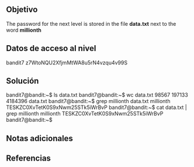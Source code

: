 ## Objetivo
The password for the next level is stored in the file **data.txt** next to the word **millionth**
## Datos de acceso al nivel
bandit7
z7WtoNQU2XfjmMtWA8u5rN4vzqu4v99S
## Solución

bandit7@bandit:~$ ls
data.txt
bandit7@bandit:~$ wc data.txt
  98567  197133 4184396 data.txt
bandit7@bandit:~$ grep millionth data.txt
millionth       TESKZC0XvTetK0S9xNwm25STk5iWrBvP
bandit7@bandit:~$ cat data.txt | grep millionth
millionth       TESKZC0XvTetK0S9xNwm25STk5iWrBvP
bandit7@bandit:~$
## Notas adicionales

## Referencias